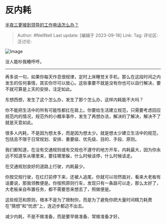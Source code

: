 # 反内耗
[半夜三更接到领导的工作电话怎么办？](https://www.zhihu.com/question/619290316/answer/3215774570)

> Author: #NellNell
> Last update: [编辑于 2023-09-18]
> Link:
> Tag:
> 评论区:
> 泛讨论:

![Image](https://pic1.zhimg.com/50/v2-46fd8e7ab632d4d8b22326a9f5259d22_720w.jpg?source=1940ef5c)

没人能吵我睡呼呼。

--------------------

再多说一句，如果你每天作息很规律，定时上床睡觉关手机，那么在这段时间之内发生的任何事情，其实你尽可以放心。这些事要不就是没有你也可以自行解决，要不就可算是上天的安排，注定如此。

东想西想，发生了这个怎么办，发生了那个怎么办，这样内耗能不大吗？

你不能把生活中的所有可能性都扛在肩上。你要给生活建立规范，只需要考虑回应规范内的情况，规范外的小概率事件，发生了再想办法，解决的了解决，解决不了就是天意如此。

很多人内耗，不是因为想太多，而是因为想太少。就是想太少建立生活中的规范，包括且不限于日常规划、安排、重要级、优先级、目的、手段、原则。

我们都知道，在没有交通规则或有交规也不遵守的地方开车，内耗最大，因为你永远不知道车从哪里来，要往哪里躲，什么时候该停，什么时候该走。

在交通规划良好的道路上行驶，内耗最少。

你按交规行驶，在红灯前停下来，还被人追尾，你就可以坦然面对，看来大老板有话要说，那我领教便是。你按照原则行车，发现只有一条路可以走，那么太好了，大老板亲自布置任务，都不需要思来想去了，照做便是。

这些规范和原则，根本不是为了限制你，而是为了避免你把大量时间精力耗费在“猜想”和“忧虑”上，连迈步都迈不出去。

减少内耗，不是不做准备，而是要早做准备、常做准备才好。
